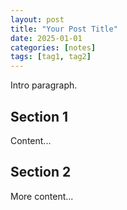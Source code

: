 ```yaml
---
layout: post
title: "Your Post Title"
date: 2025-01-01
categories: [notes]
tags: [tag1, tag2]
---
```


Intro paragraph.

## Section 1

Content...

## Section 2

More content...
